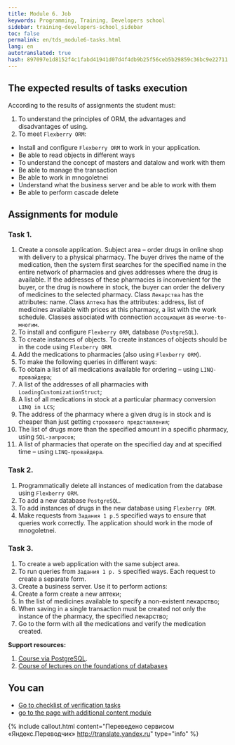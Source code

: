 ```yaml
---
title: Module 6. Job
keywords: Programming, Training, Developers school
sidebar: training-developers-school_sidebar
toc: false
permalink: en/tds_module6-tasks.html
lang: en
autotranslated: true
hash: 897097e1d8152f4c1fabd41941d07d4f4db9b25f56ceb5b29859c36bc9e22711
---
```


## The expected results of tasks execution

According to the results of assignments the student must:
1. To understand the principles of ORM, the advantages and disadvantages of using.
2. To meet `Flexberry ORM`:
* Install and configure `Flexberry ORM` to work in your application.
* Be able to read objects in different ways
* To understand the concept of masters and datalow and work with them
* Be able to manage the transaction
* Be able to work in mnogoletnei
* Understand what the business server and be able to work with them
* Be able to perform cascade delete

## Assignments for module

### Task 1.

1. Create a console application. Subject area – order drugs in online shop with delivery to a physical pharmacy.
The buyer drives the name of the medication, then the system first searches for the specified name in the entire network of pharmacies and gives addresses where the drug is available. If the addresses of these pharmacies is inconvenient for the buyer, or the drug is nowhere in stock, the buyer can order the delivery of medicines to the selected pharmacy.
Class `Лекарства` has the attributes: name.
Class `Аптека` has the attributes: address, list of medicines available with prices at this pharmacy, a list with the work schedule.
Classes associated with connection `ассоциация` as `многие-to-многим`.
2. To install and configure `Flexberry ORM`, database (`PostgreSQL`).
3. To create instances of objects. To create instances of objects should be in the code using `Flexberry ORM`.
4. Add the medications to pharmacies (also using `Flexberry ORM`).
5. To make the following queries in different ways:
1. To obtain a list of all medications available for ordering – using `LINQ-провайдера`;
2. A list of the addresses of all pharmacies with `LoadingCustomizationStruct`;
3. A list of all medications in stock at a particular pharmacy conversion `LINQ in LCS`;
4. The address of the pharmacy where a given drug is in stock and is cheaper than just getting `строкового представления`;
5. The list of drugs more than the specified amount in a specific pharmacy, using `SQL-запросов`;
6. A list of pharmacies that operate on the specified day and at specified time – using `LINQ-провайдера`.

### Task 2.
1. Programmatically delete all instances of medication from the database using `Flexberry ORM`.
2. To add a new database `PostgreSQL`.
3. To add instances of drugs in the new database using `Flexberry ORM`.
4. Make requests from `Задания 1 p.5` specified ways to ensure that queries work correctly. The application should work in the mode of mnogoletnei.

### Task 3.
1. To create a web application with the same subject area.
2. To run queries from `Задания 1 p. 5` specified ways. Each request to create a separate form.
3. Create a business server. Use it to perform actions:
1. Create a form create a new аптеки;
2. In the list of medicines available to specify a non-existent лекарство;
3. When saving in a single transaction must be created not only the instance of the pharmacy, the specified лекарство;
4. Go to the form with all the medications and verify the medication created.


**Support resources:**
1. [Course via PostgreSQL](https://postgrespro.ru/education/courses/DEV1).
2. [Course of lectures on the foundations of databases](https://www.youtube.com/playlist?list=PLrCZzMib1e9oOFQbuOgjKYbRUoA8zGKnj)

## You can

* [Go to checklist of verification tasks](tds_module6-check-list.html) <i class="fa fa-arrow-right" aria-hidden="true"></i>
* <i class="fa fa-arrow-left" aria-hidden="true"></i> [go to the page with additional content module](tds_module2-appendix.html)



{% include callout.html content="Переведено сервисом «Яндекс.Переводчик» <http://translate.yandex.ru>" type="info" %}